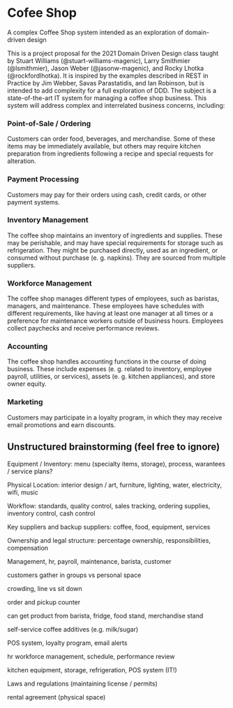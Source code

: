 # Cofee Shop
A complex Coffee Shop system intended as an exploration of domain-driven design

This is a project proposal for the 2021 Domain Driven Design class taught by Stuart Williams (@stuart-williams-magenic), Larry Smithmier (@lsmithmier), Jason Weber (@jasonw-magenic), and Rocky Lhotka (@rockfordlhotka). It is inspired by the examples described in REST in Practice by Jim Webber, Savas Parastatidis, and Ian Robinson, but is intended to add complexity for a full exploration of DDD. The subject is a state-of-the-art IT system for managing a coffee shop business. This system will address complex and interrelated business concerns, including:

### Point-of-Sale / Ordering

Customers can order food, beverages, and merchandise. Some of these items may be immediately available, but others may require kitchen preparation from ingredients following a recipe and special requests for alteration.

### Payment Processing

Customers may pay for their orders using cash, credit cards, or other payment systems.

### Inventory Management

The coffee shop maintains an inventory of ingredients and supplies. These may be perishable, and may have special requirements for storage such as refrigeration. They might be purchased directly, used as an ingredient, or consumed without purchase (e. g. napkins). They are sourced from multiple suppliers.

### Workforce Management

The coffee shop manages different types of employees, such as baristas, managers, and maintenance. These employees have schedules with different requirements, like having at least one manager at all times or a preference for maintenance workers outside of business hours. Employees collect paychecks and receive performance reviews.

### Accounting

The coffee shop handles accounting functions in the course of doing business. These include expenses (e. g. related to inventory, employee payroll, utilities, or services), assets (e. g. kitchen appliances), and store owner equity.

### Marketing

Customers may participate in a loyalty program, in which they may receive email promotions and earn discounts.

## Unstructured brainstorming (feel free to ignore)

Equipment / Inventory: menu (specialty items, storage), process, warantees / service plans?

Physical Location: interior design / art, furniture, lighting, water, electricity, wifi, music

Workflow: standards, quality control, sales tracking, ordering supplies, inventory control, cash control

Key suppliers and backup suppliers: coffee, food, equipment, services

Ownership and legal structure: percentage ownership, responsibilities, compensation

Management, hr, payroll, maintenance, barista, customer

customers gather in groups vs personal space

crowding, line vs sit down

order and pickup counter

can get product from barista, fridge, food stand, merchandise stand

self-service coffee additives (e.g. milk/sugar)

POS system, loyalty program, email alerts

hr workforce management, schedule, performance review

kitchen equipment, storage, refrigeration, POS system (IT!)

Laws and regulations (maintaining license / permits)

rental agreement (physical space)
